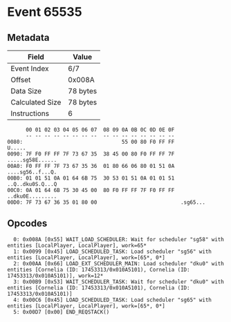 # Event 65535

## Metadata

| Field           | Value    |
|-----------------|----------|
| Event Index     | 6/7      |
| Offset          | 0x008A   |
| Data Size       | 78 bytes |
| Calculated Size | 78 bytes |
| Instructions    | 6        |

```
      00 01 02 03 04 05 06 07  08 09 0A 0B 0C 0D 0E 0F
      -- -- -- -- -- -- -- --  -- -- -- -- -- -- -- --
0080:                                55 00 80 F0 FF FF            U.....
0090: 7F F0 FF FF 7F 73 67 35  38 45 00 80 F0 FF FF 7F  .....sg58E......
00A0: F0 FF FF 7F 73 67 35 36  01 80 66 06 80 01 51 0A  ....sg56..f...Q.
00B0: 01 01 51 0A 01 64 6B 75  30 53 01 51 0A 01 01 51  ..Q..dku0S.Q...Q
00C0: 0A 01 64 6B 75 30 45 00  80 F0 FF FF 7F F0 FF FF  ..dku0E.........
00D0: 7F 73 67 36 35 01 80 00                           .sg65...        
```

## Opcodes

```
  0: 0x008A [0x55] WAIT_LOAD_SCHEDULER: Wait for scheduler "sg58" with entities [LocalPlayer, LocalPlayer], work=65*
  1: 0x0099 [0x45] LOAD_SCHEDULED_TASK: Load scheduler "sg56" with entities [LocalPlayer, LocalPlayer], work=[65*, 0*]
  2: 0x00AA [0x66] LOAD_EXT_SCHEDULER_MAIN: Load scheduler "dku0" with entities [Cornelia (ID: 17453313/0x010A5101), Cornelia (ID: 17453313/0x010A5101)], work=12*
  3: 0x00B9 [0x53] WAIT_SCHEDULER_TASK: Wait for scheduler "dku0" with entities [Cornelia (ID: 17453313/0x010A5101), Cornelia (ID: 17453313/0x010A5101)]
  4: 0x00C6 [0x45] LOAD_SCHEDULED_TASK: Load scheduler "sg65" with entities [LocalPlayer, LocalPlayer], work=[65*, 0*]
  5: 0x00D7 [0x00] END_REQSTACK()
```

